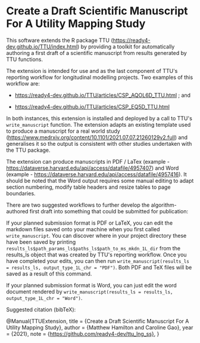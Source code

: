 # Create a Draft Scientific Manuscript For A Utility Mapping Study
This software extends the R package TTU (https://ready4-dev.github.io/TTU/index.html) by providing a toolkit for automatically authoring a first draft of a scientific manuscript from results generated by TTU functions.

The extension is intended for use and as the last component of TTU's reporting workflow for longitudinal modelling projects. Two examples of this workflow are:

- https://ready4-dev.github.io/TTU/articles/CSP_AQOL6D_TTU.html ; and 

- https://ready4-dev.github.io/TTU/articles/CSP_EQ5D_TTU.html 

In both instances, this extension is installed and deployed by a call to TTU's `write_manuscript` function. The extension adapts an existing template used to produce a manuscript for a real world study (https://www.medrxiv.org/content/10.1101/2021.07.07.21260129v2.full) and generalises it so the output is consistent with other studies undertaken with the TTU package. 

The extension can produce manuscripts in PDF / LaTex (example - https://dataverse.harvard.edu/api/access/datafile/4957407) and Word (example - https://dataverse.harvard.edu/api/access/datafile/4957416). It should be noted that the Word output requires some manual editing to adapt section numbering, modify table headers and resize tables to page boundaries.

There are two suggested workflows to further develop the algorithm-authored first draft into something that could be submitted for publication:

If your planned submission format is PDF or LaTeX, you can edit the markdown files saved onto your machine when you first called `write_manuscript`. You can discover where in your project directory these have been saved by printing `results_ls$path_params_ls$paths_ls$path_to_ms_mkdn_1L_dir` from the results_ls object that was created by TTU's reporting workflow. Once you have completed your edits, you can then run `write_manuscript(results_ls = results_ls, output_type_1L_chr = "PDF")`. Both PDF and TeX files will be saved as a result of this command. 

If your planned submission format is Word, you can just edit the word document rendered by `write_manuscript(results_ls = results_ls, output_type_1L_chr = "Word")`. 


Suggested citation (bibTeX):

@Manual{TTUExtension,
    title = {Create a Draft Scientific Manuscript For A Utility Mapping Study},
    author = {Matthew Hamilton and Caroline Gao},
    year = {2021},
    note = {https://github.com/ready4-dev/ttu_lng_ss},
  }